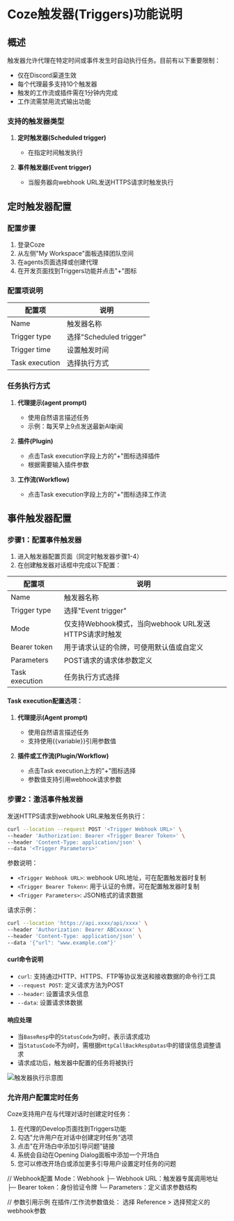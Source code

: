 # Coze触发器(Triggers)功能说明

## 概述

触发器允许代理在特定时间或事件发生时自动执行任务。目前有以下重要限制：

- 仅在Discord渠道生效
- 每个代理最多支持10个触发器
- 触发的工作流或插件需在1分钟内完成
- 工作流需禁用流式输出功能

### 支持的触发器类型

1. **定时触发器(Scheduled trigger)**
   - 在指定时间触发执行
   
2. **事件触发器(Event trigger)**
   - 当服务器向webhook URL发送HTTPS请求时触发执行

## 定时触发器配置

### 配置步骤

1. 登录Coze
2. 从左侧"My Workspace"面板选择团队空间
3. 在agents页面选择或创建代理
4. 在开发页面找到Triggers功能并点击"+"图标

### 配置项说明

| 配置项 | 说明 |
|--------|------|
| Name | 触发器名称 |
| Trigger type | 选择"Scheduled trigger" |
| Trigger time | 设置触发时间 |
| Task execution | 选择执行方式 |

### 任务执行方式

1. **代理提示(agent prompt)**
   - 使用自然语言描述任务
   - 示例：每天早上9点发送最新AI新闻

2. **插件(Plugin)**
   - 点击Task execution字段上方的"+"图标选择插件
   - 根据需要输入插件参数

3. **工作流(Workflow)**
   - 点击Task execution字段上方的"+"图标选择工作流

## 事件触发器配置

### 步骤1：配置事件触发器

1. 进入触发器配置页面（同定时触发器步骤1-4）
2. 在创建触发器对话框中完成以下配置：

| 配置项 | 说明 |
|--------|------|
| Name | 触发器名称 |
| Trigger type | 选择"Event trigger" |
| Mode | 仅支持Webhook模式，当向webhook URL发送HTTPS请求时触发 |
| Bearer token | 用于请求认证的令牌，可使用默认值或自定义 |
| Parameters | POST请求的请求体参数定义 |
| Task execution | 任务执行方式选择 |

#### Task execution配置选项：

1. **代理提示(Agent prompt)**
   - 使用自然语言描述任务
   - 支持使用{{variable}}引用参数值
   
2. **插件或工作流(Plugin/Workflow)**
   - 点击Task execution上方的"+"图标选择
   - 参数值支持引用webhook请求参数

### 步骤2：激活事件触发器

发送HTTPS请求到webhook URL来触发任务执行：

```bash
curl --location --request POST '<Trigger Webhook URL>' \
--header 'Authorization: Bearer <Trigger Bearer Token>' \
--header 'Content-Type: application/json' \
--data '<Trigger Parameters>'
```

参数说明：
- `<Trigger Webhook URL>`: webhook URL地址，可在配置触发器时复制
- `<Trigger Bearer Token>`: 用于认证的令牌，可在配置触发器时复制
- `<Trigger Parameters>`: JSON格式的请求数据

请求示例：
```bash
curl --location 'https://api.xxxx/api/xxxx' \
--header 'Authorization: Bearer ABCxxxxx' \
--header 'Content-Type: application/json' \
--data '{"url": "www.example.com"}'
```

#### curl命令说明
- `curl`: 支持通过HTTP、HTTPS、FTP等协议发送和接收数据的命令行工具
- `--request POST`: 定义请求方法为POST
- `--header`: 设置请求头信息
- `--data`: 设置请求体数据

#### 响应处理
- 当`BaseResp`中的`StatusCode`为`0`时，表示请求成功
- 当`StatusCode`不为`0`时，需根据`HttpCallBackRespDatas`中的错误信息调整请求
- 请求成功后，触发器中配置的任务将被执行

![触发器执行示意图](https://p16-arcosite-va.ibyteimg.com/tos-maliva-i-10qhjjqwgv-us/d82205c9748b47fa93d1f29347055427~tplv-10qhjjqwgv-image.image)

### 允许用户配置定时任务

Coze支持用户在与代理对话时创建定时任务：

1. 在代理的Develop页面找到Triggers功能
2. 勾选"允许用户在对话中创建定时任务"选项
3. 点击"在开场白中添加引导问题"链接
4. 系统会自动在Opening Dialog面板中添加一个开场白
5. 您可以修改开场白或添加更多引导用户设置定时任务的问题


// Webhook配置
Mode：Webhook
  ├─ Webhook URL：触发器专属调用地址
  ├─ Bearer token：身份验证令牌
  └─ Parameters：定义请求参数结构

// 参数引用示例
在插件/工作流参数值处：
选择 Reference > 选择预定义的webhook参数

